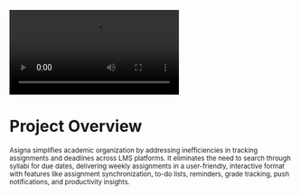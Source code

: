 <video src="https://github.com/user-attachments/assets/739748c9-151c-4146-8269-d76c55eacf62" controls></video>
# Project Overview
<small>
Asigna simplifies academic organization by addressing inefficiencies in tracking assignments and deadlines across LMS platforms. It eliminates the need to search through syllabi for due dates, delivering weekly assignments in a user-friendly, interactive format with features like assignment synchronization, to-do lists, reminders, grade tracking, push notifications, and productivity insights.
</small>
